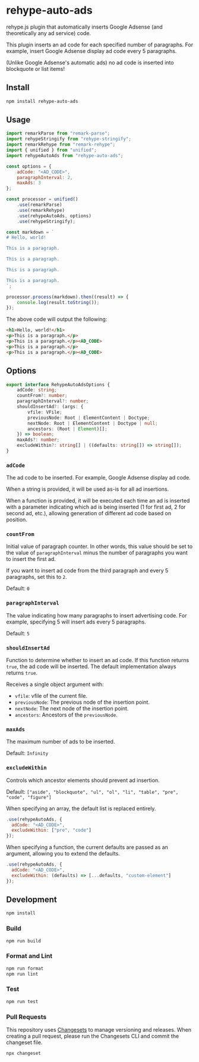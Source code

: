 # rehype-auto-ads

rehype.js plugin that automatically inserts Google Adsense (and theoretically any ad service) code.

This plugin inserts an ad code for each specified number of paragraphs. For example, insert Google Adsense display ad code every 5 paragraphs.

(Unlike Google Adsense's automatic ads) no ad code is inserted into blockquote or list items!

## Install

```bash
npm install rehype-auto-ads
```

## Usage

```javascript
import remarkParse from "remark-parse";
import rehypeStringify from "rehype-stringify";
import remarkRehype from "remark-rehype";
import { unified } from "unified";
import rehypeAutoAds from "rehype-auto-ads";

const options = {
    adCode: "<AD_CODE>",
    paragraphInterval: 2,
    maxAds: 3
};

const processor = unified()
    .use(remarkParse)
    .use(remarkRehype)
    .use(rehypeAutoAds, options)
    .use(rehypeStringify);

const markdown = `
# Hello, world!

This is a paragraph.

This is a paragraph.

This is a paragraph.

This is a paragraph.
`;

processor.process(markdown).then((result) => {
    console.log(result.toString());
});
```

The above code will output the following:

```markdown
<h1>Hello, world!</h1>
<p>This is a paragraph.</p>
<p>This is a paragraph.</p><AD_CODE>
<p>This is a paragraph.</p>
<p>This is a paragraph.</p><AD_CODE>
```

## Options

```typescript
export interface RehypeAutoAdsOptions {
    adCode: string;
    countFrom?: number;
    paragraphInterval?: number;
    shouldInsertAd?: (args: {
        vfile: VFile;
        previousNode: Root | ElementContent | Doctype;
        nextNode: Root | ElementContent | Doctype | null;
        ancestors: (Root | Element)[];
    }) => boolean;
    maxAds?: number;
    excludeWithin?: string[] | ((defaults: string[]) => string[]);
}
```

### ``adCode``

The ad code to be inserted. For example, Google Adsense display ad code.

When a string is provided, it will be used as-is for all ad insertions.

When a function is provided, it will be executed each time an ad is inserted with a parameter indicating which ad is being inserted (1 for first ad, 2 for second ad, etc.), allowing generation of different ad code based on position.

### ``countFrom``

Initial value of paragraph counter. In other words, this value should be set to the value of ``paragraphInterval`` minus the number of paragraphs you want to insert the first ad.

If you want to insert ad code from the third paragraph and every 5 paragraphs, set this to ``2``.

Default: ``0``

### ``paragraphInterval``

The value indicating how many paragraphs to insert advertising code. For example, specifying 5 will insert ads every 5 paragraphs.

Default: ``5``

### ``shouldInsertAd``

Function to determine whether to insert an ad code. If this function returns ``true``, the ad code will be inserted. The default implementation always returns ``true``.

Receives a single object argument with:

- ``vfile``: vfile of the current file.
- ``previousNode``: The previous node of the insertion point.
- ``nextNode``: The next node of the insertion point.
- ``ancestors``: Ancestors of the `previousNode`.

### ``maxAds``

The maximum number of ads to be inserted.

Default: ``Infinity``

### ``excludeWithin``

Controls which ancestor elements should prevent ad insertion.

Default: `["aside", "blockquote", "ul", "ol", "li", "table", "pre", "code", "figure"]`

When specifying an array, the default list is replaced entirely.

```javascript
.use(rehypeAutoAds, {
  adCode: "<AD_CODE>",
  excludeWithin: ["pre", "code"]
});
```

When specifying a function, the current defaults are passed as an argument, allowing you to extend the defaults.

```javascript
.use(rehypeAutoAds, {
  adCode: "<AD_CODE>",
  excludeWithin: (defaults) => [...defaults, "custom-element"]
});
```

## Development

```bash
npm install
```

### Build

```bash
npm run build
```

### Format and Lint

```bash
npm run format
npm run lint
```

### Test

```bash
npm run test
```

### Pull Requests

This repository uses [Changesets](https://github.com/changesets/changesets) to manage versioning and releases. When creating a pull request, please run the Changesets CLI and commit the changeset file.

```bash
npx changeset
```

